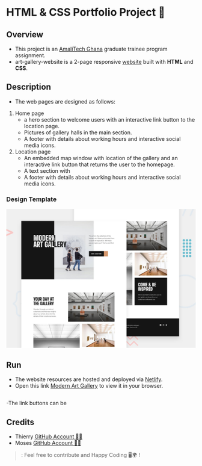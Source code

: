 # HTML &amp; CSS Portfolio Project 📂

## Overview
- This project is an [AmaliTech Ghana](https://www.amalitech.org) graduate trainee program assignment. 
- art-gallery-website is a 2-page responsive [website](https://github.com/ThierryAalitech/art-gallery-website#run) built with **HTML** and **CSS**.

## Description
  - The web pages are designed as follows:
  1. Home page 
      - a hero section to welcome users with an interactive link button to the location page.
      - Pictures of gallery halls in the main section. 
      - A footer with details about working hours and interactive social media icons.
  2. Location page
      - An embedded map window with location of the gallery and an interactive link button that returns the user to the homepage.
      - A text section with 
      - A footer with details about working hours and interactive social media icons.

### Design Template
![Design Template](./assets/preview.jpg)

## Run
- The website resources are hosted and deployed via [Netlify](https://www.netlify.com).
- Open this link [Modern Art Gallery](https://art-gallery-web.netlify.app/index.html) to view it in your browser.

## 
-The link buttons can be 

## Credits
- Thierry [GitHub Account 👨‍💻](https://github.com/ThierryAalitech)
- Moses [GitHub Account 👨‍💻](https://github.com/mtenkorang)

>: Feel free to contribute and Happy Coding 🖥️🌍 !
